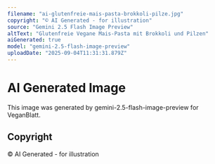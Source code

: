 ```yaml
---
filename: "ai-glutenfreie-mais-pasta-brokkoli-pilze.jpg"
copyright: "© AI Generated - for illustration"
source: "Gemini 2.5 Flash Image Preview"
altText: "Glutenfreie Vegane Mais-Pasta mit Brokkoli und Pilzen"
aiGenerated: true
model: "gemini-2.5-flash-image-preview"
uploadDate: "2025-09-04T11:31:31.879Z"
---
```


# AI Generated Image

This image was generated by gemini-2.5-flash-image-preview for VeganBlatt.

## Copyright
© AI Generated - for illustration
